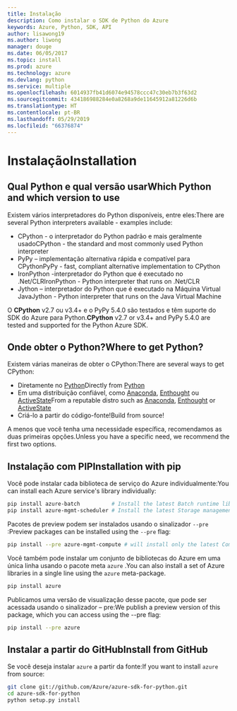 ```yaml
---
title: Instalação
description: Como instalar o SDK de Python do Azure
keywords: Azure, Python, SDK, API
author: lisawong19
ms.author: liwong
manager: douge
ms.date: 06/05/2017
ms.topic: install
ms.prod: azure
ms.technology: azure
ms.devlang: python
ms.service: multiple
ms.openlocfilehash: 6014937fb41d6074e94578ccc47c30eb7b3f63d2
ms.sourcegitcommit: 434186988284e0a8268a9de11645912a81226d6b
ms.translationtype: HT
ms.contentlocale: pt-BR
ms.lasthandoff: 05/29/2019
ms.locfileid: "66376874"
---
```

# <a name="installation"></a><span data-ttu-id="dab2c-104">Instalação</span><span class="sxs-lookup"><span data-stu-id="dab2c-104">Installation</span></span>

## <a name="which-python-and-which-version-to-use"></a><span data-ttu-id="dab2c-105">Qual Python e qual versão usar</span><span class="sxs-lookup"><span data-stu-id="dab2c-105">Which Python and which version to use</span></span>

<span data-ttu-id="dab2c-106">Existem vários interpretadores do Python disponíveis, entre eles:</span><span class="sxs-lookup"><span data-stu-id="dab2c-106">There are several Python interpreters available - examples include:</span></span>

* <span data-ttu-id="dab2c-107">CPython - o interpretador do Python padrão e mais geralmente usado</span><span class="sxs-lookup"><span data-stu-id="dab2c-107">CPython - the standard and most commonly used Python interpreter</span></span>
* <span data-ttu-id="dab2c-108">PyPy – implementação alternativa rápida e compatível para CPython</span><span class="sxs-lookup"><span data-stu-id="dab2c-108">PyPy - fast, compliant alternative implementation to CPython</span></span>
* <span data-ttu-id="dab2c-109">IronPython -interpretador do Python que é executado no .Net/CLR</span><span class="sxs-lookup"><span data-stu-id="dab2c-109">IronPython - Python interpreter that runs on .Net/CLR</span></span>
* <span data-ttu-id="dab2c-110">Jython – interpretador do Python que é executado na Máquina Virtual Java</span><span class="sxs-lookup"><span data-stu-id="dab2c-110">Jython - Python interpreter that runs on the Java Virtual Machine</span></span>

<span data-ttu-id="dab2c-111">O **CPython** v2.7 ou v3.4+ e o PyPy 5.4.0 são testados e têm suporte do SDK do Azure para Python.</span><span class="sxs-lookup"><span data-stu-id="dab2c-111">**CPython** v2.7 or v3.4+ and PyPy 5.4.0 are tested and supported for the Python Azure SDK.</span></span>

## <a name="where-to-get-python"></a><span data-ttu-id="dab2c-112">Onde obter o Python?</span><span class="sxs-lookup"><span data-stu-id="dab2c-112">Where to get Python?</span></span>

<span data-ttu-id="dab2c-113">Existem várias maneiras de obter o CPython:</span><span class="sxs-lookup"><span data-stu-id="dab2c-113">There are several ways to get CPython:</span></span>

* <span data-ttu-id="dab2c-114">Diretamente no [Python](https://www.python.org/)</span><span class="sxs-lookup"><span data-stu-id="dab2c-114">Directly from [Python](https://www.python.org/)</span></span>
* <span data-ttu-id="dab2c-115">Em uma distribuição confiável, como [Anaconda](https://www.anaconda.com/), [Enthought](https://www.enthought.com/) ou [ActiveState](https://www.activestate.com/)</span><span class="sxs-lookup"><span data-stu-id="dab2c-115">From a reputable distro such as [Anaconda](https://www.anaconda.com/), [Enthought](https://www.enthought.com/) or [ActiveState](https://www.activestate.com/)</span></span>
* <span data-ttu-id="dab2c-116">Criá-lo a partir do código-fonte!</span><span class="sxs-lookup"><span data-stu-id="dab2c-116">Build from source!</span></span>

<span data-ttu-id="dab2c-117">A menos que você tenha uma necessidade específica, recomendamos as duas primeiras opções.</span><span class="sxs-lookup"><span data-stu-id="dab2c-117">Unless you have a specific need, we recommend the first two options.</span></span>

## <a name="installation-with-pip"></a><span data-ttu-id="dab2c-118">Instalação com PIP</span><span class="sxs-lookup"><span data-stu-id="dab2c-118">Installation with pip</span></span>

<span data-ttu-id="dab2c-119">Você pode instalar cada biblioteca de serviço do Azure individualmente:</span><span class="sxs-lookup"><span data-stu-id="dab2c-119">You can install each Azure service's library individually:</span></span>

```bash
pip install azure-batch          # Install the latest Batch runtime library
pip install azure-mgmt-scheduler # Install the latest Storage management library
```

<span data-ttu-id="dab2c-120">Pacotes de preview podem ser instalados usando o sinalizador `--pre` :</span><span class="sxs-lookup"><span data-stu-id="dab2c-120">Preview packages can be installed using the `--pre` flag:</span></span>

```bash
pip install --pre azure-mgmt-compute # will install only the latest Compute Management library
```

<span data-ttu-id="dab2c-121">Você também pode instalar um conjunto de bibliotecas do Azure em uma única linha usando o pacote meta `azure` .</span><span class="sxs-lookup"><span data-stu-id="dab2c-121">You can also install a set of Azure libraries in a single line using the `azure` meta-package.</span></span>

```bash
pip install azure
```

<span data-ttu-id="dab2c-122">Publicamos uma versão de visualização desse pacote, que pode ser acessada usando o sinalizador – pre:</span><span class="sxs-lookup"><span data-stu-id="dab2c-122">We publish a preview version of this package, which you can access using the --pre flag:</span></span>

```bash
pip install --pre azure
```

## <a name="install-from-github"></a><span data-ttu-id="dab2c-123">Instalar a partir do GitHub</span><span class="sxs-lookup"><span data-stu-id="dab2c-123">Install from GitHub</span></span>

<span data-ttu-id="dab2c-124">Se você deseja instalar `azure` a partir da fonte:</span><span class="sxs-lookup"><span data-stu-id="dab2c-124">If you want to install `azure` from source:</span></span>

```bash
git clone git://github.com/Azure/azure-sdk-for-python.git
cd azure-sdk-for-python
python setup.py install
```
